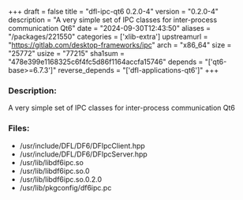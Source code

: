 +++
draft = false
title = "dfl-ipc-qt6 0.2.0-4"
version = "0.2.0-4"
description = "A very simple set of IPC classes for inter-process communication Qt6"
date = "2024-09-30T12:43:50"
aliases = "/packages/221550"
categories = ['xlib-extra']
upstreamurl = "https://gitlab.com/desktop-frameworks/ipc"
arch = "x86_64"
size = "25772"
usize = "77215"
sha1sum = "478e399e1168325c6f4fc5d86f1164accfa15746"
depends = "['qt6-base>=6.7.3']"
reverse_depends = "['dfl-applications-qt6']"
+++
### Description: 
A very simple set of IPC classes for inter-process communication Qt6

### Files: 
* /usr/include/DFL/DF6/DFIpcClient.hpp
* /usr/include/DFL/DF6/DFIpcServer.hpp
* /usr/lib/libdf6ipc.so
* /usr/lib/libdf6ipc.so.0
* /usr/lib/libdf6ipc.so.0.2.0
* /usr/lib/pkgconfig/df6ipc.pc
